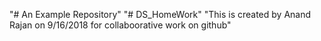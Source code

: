 "# An Example Repository" 
"# DS_HomeWork" 
"This is created by Anand Rajan on 9/16/2018 for collaboorative work on github" 
